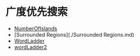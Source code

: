 # **广度优先搜索**

* [NumberOfIslands](./NumberOfIslands.md)
* [Surrounded Regions](./Surrounded Regions.md) 
* [WordLadder](./WordLadder.md) 
* [wordLadder2](./wordLadder2.md)